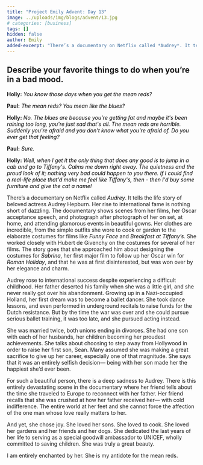 ```yaml
---
title: "Project Emily Advent: Day 13"
image: ../uploads/img/blogs/advent/13.jpg
# categories: [business]
tags: []
hidden: false
author: Emily
added-excerpt: "There’s a documentary on Netflix called *Audrey*. It tells the life story of beloved actress Audrey Hepburn. Her rise to international fame is nothing short of dazzling. The documentary shows scenes from her films, her Oscar acceptance speech, and photograph after photograph of her on set, at home, and attending glamorous events in beautiful gowns."
---
```


<style> em {color: black;} p a {color: #f0506e;}</style>

## Describe your favorite things to do when you’re in a bad mood.

**Holly:** _You know those days when you get the mean reds?_

**Paul:** _The mean reds? You mean like the blues?_

**Holly:** _No. The blues are because you're getting fat and maybe it's been raining too long, you're just sad that's all. The mean reds are horrible. Suddenly you're afraid and you don't know what you're afraid of. Do you ever get that feeling?_

**Paul:** _Sure._

**Holly:** _Well, when I get it the only thing that does any good is to jump in a cab and go to Tiffany's. Calms me down right away. The quietness and the proud look of it; nothing very bad could happen to you there. If I could find a real-life place that'd make me feel like Tiffany's, then - then I'd buy some furniture and give the cat a name!_

There’s a documentary on Netflix called _Audrey_. It tells the life story of beloved actress Audrey Hepburn. Her rise to international fame is nothing short of dazzling. The documentary shows scenes from her films, her Oscar acceptance speech, and photograph after photograph of her on set, at home, and attending glamorous events in beautiful gowns. Her clothes are incredible, from the simple outfits she wore to cook or garden to the elaborate costumes for films like _Funny Face_ and _Breakfast at Tiffany’s_. She worked closely with Hubert de Givenchy on the costumes for several of her films. The story goes that she approached him about designing the costumes for _Sabrina_, her first major film to follow up her Oscar win for _Roman Holiday_, and that he was at first disinterested, but was won over by her elegance and charm.

Audrey rose to international success despite experiencing a difficult childhood. Her father deserted his family when she was a little girl, and she never really got over his abandonment.
Growing up in a Nazi-occupied Holland, her first dream was to become a ballet dancer. She took dance lessons, and even performed in underground recitals to raise funds for the Dutch resistance. But by the time the war was over and she could pursue serious ballet training, it was too late, and she pursued acting instead.

She was married twice, both unions ending in divorces. She had one son with each of her husbands, her children becoming her proudest achievements. She talks about choosing to step away from Hollywood in order to raise her first son, Sean. Many assumed she was making a great sacrifice to give up her career, especially one of that magnitude. She says that it was an entirely selfish decision— being with her son made her the happiest she’d ever been.

For such a beautiful person, there is a deep sadness to Audrey. There is this entirely devastating scene in the documentary where her friend tells about the time she traveled to Europe to reconnect with her father. Her friend recalls that she was crushed at how her father received her— with cold indifference. The entire world at her feet and she cannot force the affection of the one man whose love really matters to her.

And yet, she chose joy. She loved her sons. She loved to cook. She loved her gardens and her friends and her dogs. She dedicated the last years of her life to serving as a special goodwill ambassador to UNICEF, wholly committed to saving children. She was truly a great beauty.

I am entirely enchanted by her. She is my antidote for the mean reds.
